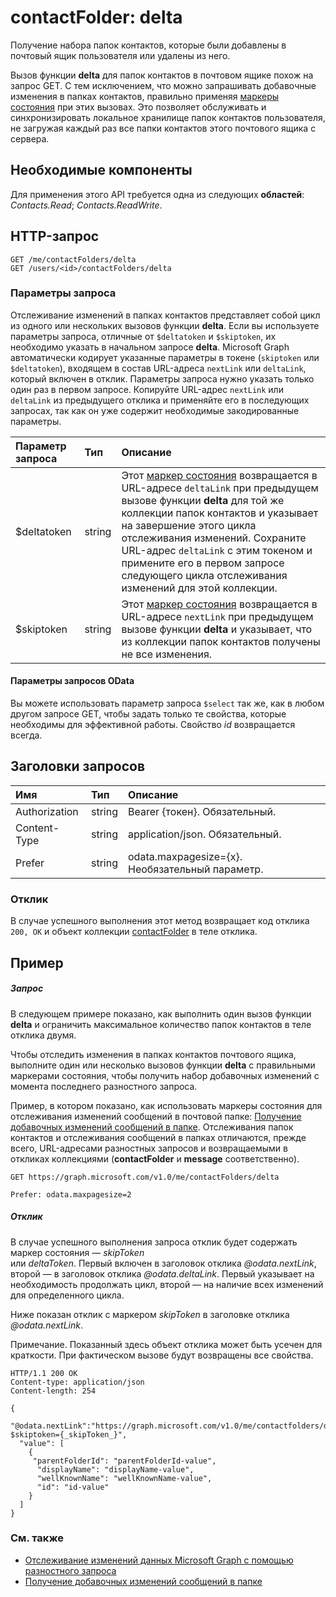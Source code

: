 # <a name="contactfolder-delta"></a>contactFolder: delta

Получение набора папок контактов, которые были добавлены в почтовый ящик пользователя или удалены из него.

Вызов функции **delta** для папок контактов в почтовом ящике похож на запрос GET. С тем исключением, что можно запрашивать добавочные изменения в папках контактов, правильно применяя [маркеры состояния](../../../concepts/delta_query_overview.md) при этих вызовах. Это позволяет обслуживать и синхронизировать локальное хранилище папок контактов пользователя, не загружая каждый раз все папки контактов этого почтового ящика с сервера.

## <a name="prerequisites"></a>Необходимые компоненты
Для применения этого API требуется одна из следующих **областей**: _Contacts.Read_; _Contacts.ReadWrite_.

## <a name="http-request"></a>HTTP-запрос
<!-- { "blockType": "ignored" } -->
```http
GET /me/contactFolders/delta
GET /users/<id>/contactFolders/delta
```

### <a name="query-parameters"></a>Параметры запроса

Отслеживание изменений в папках контактов представляет собой цикл из одного или нескольких вызовов функции **delta**. Если вы используете параметры запроса, отличные от `$deltatoken` и `$skiptoken`, их необходимо указать в начальном запросе **delta**. Microsoft Graph автоматически кодирует указанные параметры в токене (`skiptoken` или `$deltatoken`), входящем в состав URL-адреса `nextLink` или `deltaLink`, который включен в отклик. Параметры запроса нужно указать только один раз в первом запросе. Копируйте URL-адрес `nextLink` или `deltaLink` из предыдущего отклика и применяйте его в последующих запросах, так как он уже содержит необходимые закодированные параметры.

| Параметр запроса      | Тип   |Описание|
|:---------------|:--------|:----------|
| $deltatoken | string | Этот [маркер состояния](../../../concepts/delta_query_overview.md) возвращается в URL-адресе `deltaLink` при предыдущем вызове функции **delta** для той же коллекции папок контактов и указывает на завершение этого цикла отслеживания изменений. Сохраните URL-адрес `deltaLink` с этим токеном и примените его в первом запросе следующего цикла отслеживания изменений для этой коллекции.|
| $skiptoken | string | Этот [маркер состояния](../../../concepts/delta_query_overview.md) возвращается в URL-адресе `nextLink` при предыдущем вызове функции **delta** и указывает, что из коллекции папок контактов получены не все изменения. |


#### <a name="odata-query-parameters"></a>Параметры запросов OData

Вы можете использовать параметр запроса `$select` так же, как в любом другом запросе GET, чтобы задать только те свойства, которые необходимы для эффективной работы. Свойство _id_ возвращается всегда. 

## <a name="request-headers"></a>Заголовки запросов
| Имя       | Тип | Описание |
|:---------------|:----------|:----------|
| Authorization  | string  | Bearer {токен}. Обязательный. |
| Content-Type  | string  | application/json. Обязательный. |
| Prefer | string  | odata.maxpagesize={x}. Необязательный параметр. |


### <a name="response"></a>Отклик
В случае успешного выполнения этот метод возвращает код отклика `200, OK` и объект коллекции [contactFolder](../resources/contactfolder.md) в теле отклика.

## <a name="example"></a>Пример
##### <a name="request"></a>Запрос
В следующем примере показано, как выполнить один вызов функции **delta** и ограничить максимальное количество папок контактов в теле отклика двумя.

Чтобы отследить изменения в папках контактов почтового ящика, выполните один или несколько вызовов функции **delta** с правильными маркерами состояния, чтобы получить набор добавочных изменений с момента последнего разностного запроса. 

Пример, в котором показано, как использовать маркеры состояния для отслеживания изменений сообщений в почтовой папке: [Получение добавочных изменений сообщений в папке](../../../concepts/delta_query_messages.md). Отслеживания папок контактов и отслеживания сообщений в папках отличаются, прежде всего, URL-адресами разностных запросов и возвращаемыми в откликах коллекциями (**contactFolder** и **message** соответственно).

<!-- {
  "blockType": "request",
  "name": "contactfolder_delta"
}-->
```http
GET https://graph.microsoft.com/v1.0/me/contactFolders/delta

Prefer: odata.maxpagesize=2
```

##### <a name="response"></a>Отклик

В случае успешного выполнения запроса отклик будет содержать маркер состояния — _skipToken_  
или _deltaToken_. Первый включен в заголовок отклика _@odata.nextLink_, второй — в заголовок отклика _@odata.deltaLink_. Первый указывает на необходимость продолжать цикл, второй — на наличие всех изменений для определенного цикла.

Ниже показан отклик с маркером _skipToken_ в заголовке отклика _@odata.nextLink_.

Примечание. Показанный здесь объект отклика может быть усечен для краткости. При фактическом вызове будут возвращены все свойства.
<!-- {
  "blockType": "response",
  "truncated": true,
  "@odata.type": "microsoft.graph.contactFolder",
  "isCollection": true
} -->
```http
HTTP/1.1 200 OK
Content-type: application/json
Content-length: 254

{
  "@odata.nextLink":"https://graph.microsoft.com/v1.0/me/contactfolders/delta?$skiptoken={_skipToken_}",
  "value": [
    {
     "parentFolderId": "parentFolderId-value",
      "displayName": "displayName-value",
      "wellKnownName": "wellKnownName-value",
      "id": "id-value"
    }
  ]
}
```

### <a name="see-also"></a>См. также

- [Отслеживание изменений данных Microsoft Graph с помощью разностного запроса](../../../concepts/delta_query_overview.md)
- [Получение добавочных изменений сообщений в папке](../../../concepts/delta_query_messages.md)

<!-- uuid: 8fcb5dbc-d5aa-4681-8e31-b001d5168d79
2015-10-25 14:57:30 UTC -->
<!-- {
  "type": "#page.annotation",
  "description": "contactFolder: delta",
  "keywords": "",
  "section": "documentation",
  "tocPath": ""
}-->